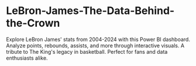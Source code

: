 # LeBron-James-The-Data-Behind-the-Crown
Explore LeBron James' stats from 2004-2024 with this Power BI dashboard. Analyze points, rebounds, assists, and more through interactive visuals. A tribute to The King's legacy in basketball. Perfect for fans and data enthusiasts alike.
